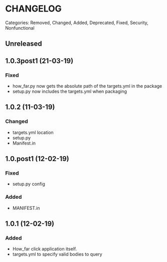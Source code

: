 # CHANGELOG

Categories: Removed, Changed, Added, Deprecated, Fixed, Security, Nonfunctional

## Unreleased

## 1.0.3post1 (21-03-19)

### Fixed
 - how_far.py now gets the absolute path of the targets.yml in the package
 - setup.py now includes the targets.yml when packaging

## 1.0.2 (11-03-19)

### Changed
 - targets.yml location
 - setup.py
 - Manifest.in


## 1.0.post1 (12-02-19)

### Fixed
 - setup.py config

### Added
 - MANIFEST.in

## 1.0.1 (12-02-19)

### Added

 - How_far click application itself.
 - targets.yml to specify valid bodies to query
